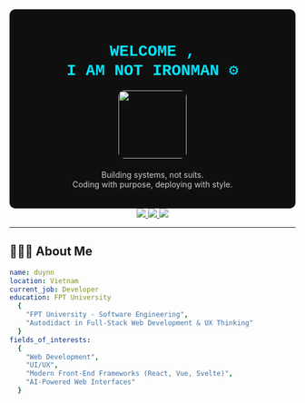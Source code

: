<div align="center" style="background-color:#0f0f0f; padding: 20px; border-radius: 10px;">
  
  <h1 style="color:#00e5ff; font-family: 'Courier New', monospace;">WELCOME ,<br>I AM NOT IRONMAN ⚙️</h1>

  <img src="https://media.giphy.com/media/v1.Y2lkPTc5MGI3NjExNXBlMGF2b3NjYjI1YTFweW1xNnY4MHc1bHRsMndtOTZoZzNyZDJheiZlcD12MV9zdGlja2Vyc19zZWFyY2gmY3Q9cw/LMt9638dO8dftAjtco/giphy.gif" width="120" style="border-radius: 10px;"/>

  <p style="color: #cccccc; font-size: 14px; margin-top: 20px;">
    Building systems, not suits.  
    <br>
    Coding with purpose, deploying with style.  
  </p>

</div>

<div align="center">
  <a href="https://www.facebook.com/duy15022004">
    <img src="https://img.shields.io/badge/Facebook-%231877F2.svg?style=for-the-badge&logo=Facebook&logoColor=white"/>
  </a>
  <a href="mailto:nguyenngocduyy152@gmail.com">
    <img src="https://img.shields.io/badge/Gmail-D14836?style=for-the-badge&logo=gmail&logoColor=white"/>
  </a>
  <a href="https://github.com/duyNN152">
    <img src="https://img.shields.io/badge/github-%23121011.svg?style=for-the-badge&logo=github&logoColor=white"/>
  </a>
</div>

---

## 👨🏻‍💻 About Me
```yaml
name: duynn
location: Vietnam
current_job: Developer
education: FPT University
  {
    "FPT University - Software Engineering",
    "Autodidact in Full-Stack Web Development & UX Thinking"
  }
fields_of_interests:
  {
    "Web Development",
    "UI/UX",
    "Modern Front-End Frameworks (React, Vue, Svelte)",
    "AI-Powered Web Interfaces"
  }
```
